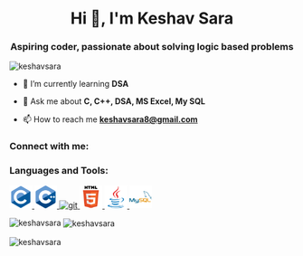 <h1 align="center">Hi 👋, I'm Keshav Sara</h1>
<h3 align="center">Aspiring coder, passionate about solving logic based problems</h3>

<p align="left"> <img src="https://komarev.com/ghpvc/?username=keshavsara&label=Profile%20views&color=0e75b6&style=flat" alt="keshavsara" /> </p>

- 🌱 I’m currently learning **DSA**

- 💬 Ask me about **C, C++, DSA, MS Excel, My SQL**

- 📫 How to reach me **keshavsara8@gmail.com**

<h3 align="left">Connect with me:</h3>
<p align="left">
</p>

<h3 align="left">Languages and Tools:</h3>
<p align="left"> <a href="https://www.cprogramming.com/" target="_blank" rel="noreferrer"> <img src="https://raw.githubusercontent.com/devicons/devicon/master/icons/c/c-original.svg" alt="c" width="40" height="40"/> </a> <a href="https://www.w3schools.com/cpp/" target="_blank" rel="noreferrer"> <img src="https://raw.githubusercontent.com/devicons/devicon/master/icons/cplusplus/cplusplus-original.svg" alt="cplusplus" width="40" height="40"/> </a> <a href="https://git-scm.com/" target="_blank" rel="noreferrer"> <img src="https://www.vectorlogo.zone/logos/git-scm/git-scm-icon.svg" alt="git" width="40" height="40"/> </a> <a href="https://www.w3.org/html/" target="_blank" rel="noreferrer"> <img src="https://raw.githubusercontent.com/devicons/devicon/master/icons/html5/html5-original-wordmark.svg" alt="html5" width="40" height="40"/> </a> <a href="https://www.java.com" target="_blank" rel="noreferrer"> <img src="https://raw.githubusercontent.com/devicons/devicon/master/icons/java/java-original.svg" alt="java" width="40" height="40"/> </a> <a href="https://www.mysql.com/" target="_blank" rel="noreferrer"> <img src="https://raw.githubusercontent.com/devicons/devicon/master/icons/mysql/mysql-original-wordmark.svg" alt="mysql" width="40" height="40"/> </a> </p>

<p><img align="left" src="https://github-readme-stats.vercel.app/api/top-langs?username=keshavsara&show_icons=true&locale=en&layout=compact" alt="keshavsara" /></p>

<p>&nbsp;<img align="center" src="https://github-readme-stats.vercel.app/api?username=keshavsara&show_icons=true&locale=en" alt="keshavsara" /></p>

<p><img align="center" src="https://github-readme-streak-stats.herokuapp.com/?user=keshavsara&" alt="keshavsara" /></p>
